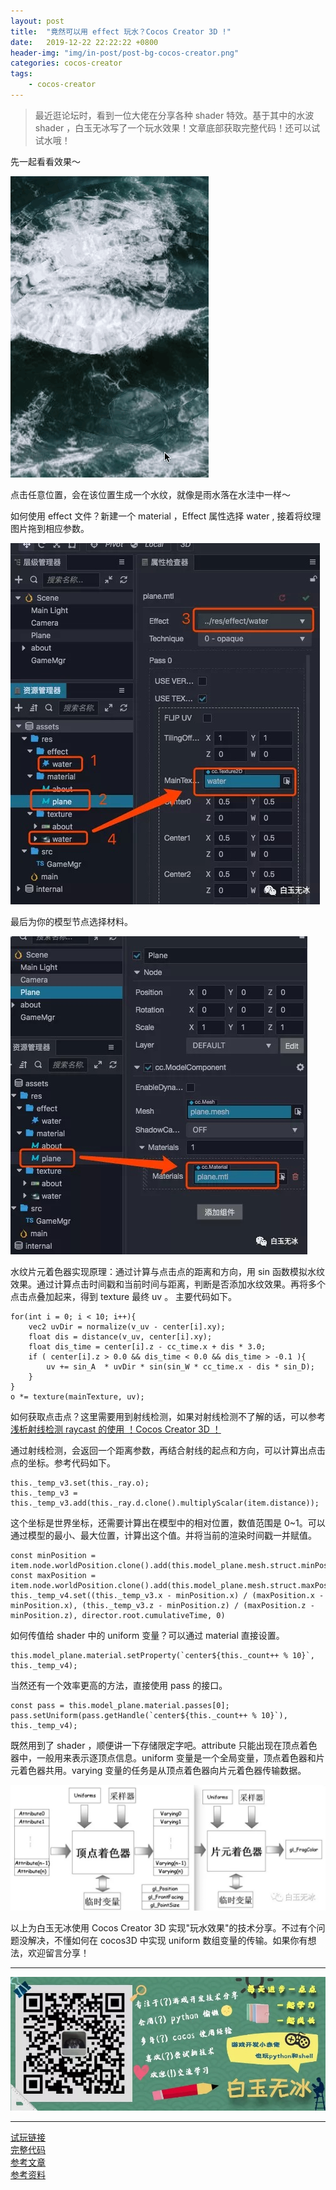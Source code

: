 ```yaml
---
layout: post
title:  "竟然可以用 effect 玩水？Cocos Creator 3D !"
date:   2019-12-22 22:22:22 +0800
header-img: "img/in-post/post-bg-cocos-creator.png"
categories: cocos-creator
tags:
    - cocos-creator
---
```


> 最近逛论坛时，看到一位大佬在分享各种 shader 特效。基于其中的水波 shader ，白玉无冰写了一个玩水效果！文章底部获取完整代码！还可以试试水哦！

先一起看看效果～

![](/img/in-post/201912/22-result.gif)  


点击任意位置，会在该位置生成一个水纹，就像是雨水落在水洼中一样～



如何使用 effect 文件？新建一个 material ，Effect 属性选择 water , 接着将纹理图片拖到相应参数。

![](/img/in-post/201912/22-01.png)  


最后为你的模型节点选择材料。

![](/img/in-post/201912/22-02.png)  



水纹片元着色器实现原理：通过计算与点击点的距离和方向，用 sin 函数模拟水纹效果。通过计算点击时间戳和当前时间与距离，判断是否添加水纹效果。再将多个点击点叠加起来，得到 texture 最终 uv 。 主要代码如下。

```
for(int i = 0; i < 10; i++){
    vec2 uvDir = normalize(v_uv - center[i].xy);
    float dis = distance(v_uv, center[i].xy);
    float dis_time = center[i].z - cc_time.x + dis * 3.0;
    if ( center[i].z > 0.0 && dis_time < 0.0 && dis_time > -0.1 ){
        uv += sin_A  * uvDir * sin(sin_W * cc_time.x - dis * sin_D);
    }
}
o *= texture(mainTexture, uv);
```

如何获取点击点？这里需要用到射线检测，如果对射线检测不了解的话，可以参考 [浅析射线检测 raycast 的使用 ！Cocos Creator 3D ！](https://mp.weixin.qq.com/s/ATbpJNKromv17ke1cWgDDw)

通过射线检测，会返回一个距离参数，再结合射线的起点和方向，可以计算出点击点的坐标。参考代码如下。

```
this._temp_v3.set(this._ray.o);
this._temp_v3 = this._temp_v3.add(this._ray.d.clone().multiplyScalar(item.distance));
```

这个坐标是世界坐标，还需要计算出在模型中的相对位置，数值范围是 0~1。可以通过模型的最小、最大位置，计算出这个值。并将当前的渲染时间戳一并赋值。

```
const minPosition = item.node.worldPosition.clone().add(this.model_plane.mesh.struct.minPosition);
const maxPosition = item.node.worldPosition.clone().add(this.model_plane.mesh.struct.maxPosition);
this._temp_v4.set((this._temp_v3.x - minPosition.x) / (maxPosition.x - minPosition.x), (this._temp_v3.z - minPosition.z) / (maxPosition.z - minPosition.z), director.root.cumulativeTime, 0)
```

如何传值给 shader 中的 uniform 变量？可以通过 material 直接设置。

```
this.model_plane.material.setProperty(`center${this._count++ % 10}`, this._temp_v4);
```

当然还有一个效率更高的方法，直接使用 pass 的接口。

```
const pass = this.model_plane.material.passes[0];
pass.setUniform(pass.getHandle(`center${this._count++ % 10}`), this._temp_v4);
```

既然用到了 shader ，顺便讲一下存储限定字吧。attribute 只能出现在顶点着色器中，一般用来表示逐顶点信息。uniform 变量是一个全局变量，顶点着色器和片元着色器共用。varying 变量的任务是从顶点着色器向片元着色器传输数据。

![](/img/in-post/201912/22-03.png)  

以上为白玉无冰使用 Cocos Creator 3D 实现"玩水效果"的技术分享。不过有个问题没解决，不懂如何在 cocos3D 中实现 uniform 数组变量的传输。如果你有想法，欢迎留言分享！  

---

![](/img/in-post/bottom.png)  

---

[试玩链接](http://lamyoung.gitee.io/web/water/)   
[完整代码](https://github.com/baiyuwubing/cocos-creator-3d-examples/tree/master/water)   
[参考文章](https://mp.weixin.qq.com/s/-5FSWg4YuGgqwv3L9tQ2dA)   
[参考资料](https://forum.cocos.org/t/creator3d-shader/87339)   